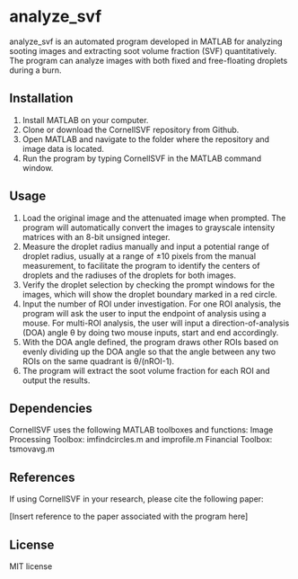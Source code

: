# analyze_svf
analyze_svf is an automated program developed in MATLAB for analyzing sooting images and extracting soot volume fraction (SVF) quantitatively. The program can analyze images with both fixed and free-floating droplets during a burn.

## Installation
1. Install MATLAB on your computer.
2. Clone or download the CornellSVF repository from Github.
3. Open MATLAB and navigate to the folder where the repository and image data is located. 
4. Run the program by typing CornellSVF in the MATLAB command window.

## Usage
1. Load the original image and the attenuated image when prompted. The program will automatically convert the images to grayscale intensity matrices with an 8-bit unsigned integer.
2. Measure the droplet radius manually and input a potential range of droplet radius, usually at a range of ±10 pixels from the manual measurement, to facilitate the program to identify the centers of droplets and the radiuses of the droplets for both images.
3. Verify the droplet selection by checking the prompt windows for the images, which will show the droplet boundary marked in a red circle.
4. Input the number of ROI under investigation. For one ROI analysis, the program will ask the user to input the endpoint of analysis using a mouse. For multi-ROI analysis, the user will input a direction-of-analysis (DOA) angle θ by doing two mouse inputs, start and end accordingly.
5. With the DOA angle defined, the program draws other ROIs based on evenly dividing up the DOA angle so that the angle between any two ROIs on the same quadrant is θ/(nROI-1).
6. The program will extract the soot volume fraction for each ROI and output the results.

## Dependencies
CornellSVF uses the following MATLAB toolboxes and functions:
Image Processing Toolbox: imfindcircles.m and improfile.m
Financial Toolbox: tsmovavg.m

## References
If using CornellSVF in your research, please cite the following paper:

[Insert reference to the paper associated with the program here]

## License
MIT license
